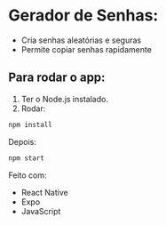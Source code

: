 # Gerador de Senhas:
- Cria senhas aleatórias e seguras
- Permite copiar senhas rapidamente

## Para rodar o app:
1.  Ter o Node.js instalado.
2.  Rodar:

```bash
npm install
```
Depois:
```bash
npm start
```
Feito com:
- React Native
- Expo
- JavaScript